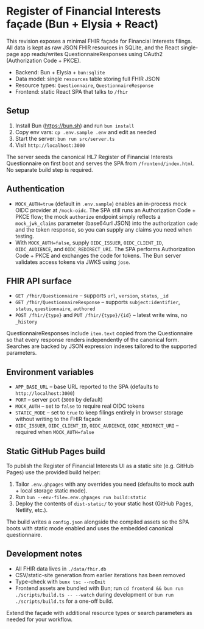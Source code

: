 # Register of Financial Interests façade (Bun + Elysia + React)

This revision exposes a minimal FHIR façade for Financial Interests filings. All data is kept as raw JSON FHIR resources in SQLite, and the React single-page app reads/writes QuestionnaireResponses using OAuth2 (Authorization Code + PKCE).

- Backend: Bun + Elysia + `bun:sqlite`
- Data model: single `resources` table storing full FHIR JSON
- Resource types: `Questionnaire`, `QuestionnaireResponse`
- Frontend: static React SPA that talks to `/fhir`

## Setup

1. Install Bun (https://bun.sh) and run `bun install`
2. Copy env vars: `cp .env.sample .env` and edit as needed
3. Start the server: `bun run src/server.ts`
4. Visit `http://localhost:3000`

The server seeds the canonical HL7 Register of Financial Interests Questionnaire on first boot and serves the SPA from `/frontend/index.html`. No separate build step is required.

## Authentication

- `MOCK_AUTH=true` (default in `.env.sample`) enables an in-process mock OIDC provider at `/mock-oidc`. The SPA still runs an Authorization Code + PKCE flow; the mock `authorize` endpoint simply reflects a `mock_jwk_claims` parameter (base64url JSON) into the authorization `code` and the token response, so you can supply any claims you need when testing.
- With `MOCK_AUTH=false`, supply `OIDC_ISSUER`, `OIDC_CLIENT_ID`, `OIDC_AUDIENCE`, and `OIDC_REDIRECT_URI`. The SPA performs Authorization Code + PKCE and exchanges the code for tokens. The Bun server validates access tokens via JWKS using `jose`.

## FHIR API surface

- `GET /fhir/Questionnaire` – supports `url`, `version`, `status`, `_id`
- `GET /fhir/QuestionnaireResponse` – supports `subject:identifier`, `status`, `questionnaire`, `authored`
- `POST /fhir/{type}` and `PUT /fhir/{type}/{id}` – latest write wins, no `_history`

QuestionnaireResponses include `item.text` copied from the Questionnaire so that every response renders independently of the canonical form. Searches are backed by JSON expression indexes tailored to the supported parameters.

## Environment variables

- `APP_BASE_URL` – base URL reported to the SPA (defaults to `http://localhost:3000`)
- `PORT` – server port (`3000` by default)
- `MOCK_AUTH` – set to `false` to require real OIDC tokens
- `STATIC_MODE` – set to `true` to keep filings entirely in browser storage without writing to the FHIR façade
- `OIDC_ISSUER`, `OIDC_CLIENT_ID`, `OIDC_AUDIENCE`, `OIDC_REDIRECT_URI` – required when `MOCK_AUTH=false`

## Static GitHub Pages build

To publish the Register of Financial Interests UI as a static site (e.g. GitHub Pages) use the provided build helper:

1. Tailor `.env.ghpages` with any overrides you need (defaults to mock auth + local storage static mode).
2. Run `bun --env-file=.env.ghpages run build:static`
3. Deploy the contents of `dist-static/` to your static host (GitHub Pages, Netlify, etc.).

The build writes a `config.json` alongside the compiled assets so the SPA boots with static mode enabled and uses the embedded canonical questionnaire.

## Development notes

- All FHIR data lives in `./data/fhir.db`
- CSV/static-site generation from earlier iterations has been removed
- Type-check with `bunx tsc --noEmit`
- Frontend assets are bundled with Bun; run `cd frontend && bun run ./scripts/build.ts -- --watch` during development or `bun run ./scripts/build.ts` for a one-off build.

Extend the façade with additional resource types or search parameters as needed for your workflow.
